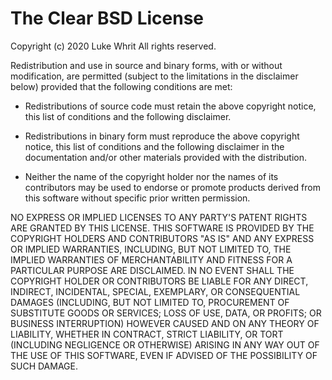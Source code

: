 # The Clear BSD License

Copyright (c) 2020 Luke Whrit
All rights reserved.

Redistribution and use in source and binary forms, with or without
modification, are permitted (subject to the limitations in the disclaimer
below) provided that the following conditions are met:

  * Redistributions of source code must retain the above copyright notice,
     this list of conditions and the following disclaimer.

  * Redistributions in binary form must reproduce the above copyright
     notice, this list of conditions and the following disclaimer in the
     documentation and/or other materials provided with the distribution.

  * Neither the name of the copyright holder nor the names of its
     contributors may be used to endorse or promote products derived from this
     software without specific prior written permission.

NO EXPRESS OR IMPLIED LICENSES TO ANY PARTY'S PATENT RIGHTS ARE GRANTED BY
THIS LICENSE. THIS SOFTWARE IS PROVIDED BY THE COPYRIGHT HOLDERS AND
CONTRIBUTORS "AS IS" AND ANY EXPRESS OR IMPLIED WARRANTIES, INCLUDING, BUT NOT
LIMITED TO, THE IMPLIED WARRANTIES OF MERCHANTABILITY AND FITNESS FOR A
PARTICULAR PURPOSE ARE DISCLAIMED. IN NO EVENT SHALL THE COPYRIGHT HOLDER OR
CONTRIBUTORS BE LIABLE FOR ANY DIRECT, INDIRECT, INCIDENTAL, SPECIAL,
EXEMPLARY, OR CONSEQUENTIAL DAMAGES (INCLUDING, BUT NOT LIMITED TO,
PROCUREMENT OF SUBSTITUTE GOODS OR SERVICES; LOSS OF USE, DATA, OR PROFITS; OR
BUSINESS INTERRUPTION) HOWEVER CAUSED AND ON ANY THEORY OF LIABILITY, WHETHER
IN CONTRACT, STRICT LIABILITY, OR TORT (INCLUDING NEGLIGENCE OR OTHERWISE)
ARISING IN ANY WAY OUT OF THE USE OF THIS SOFTWARE, EVEN IF ADVISED OF THE
POSSIBILITY OF SUCH DAMAGE.
